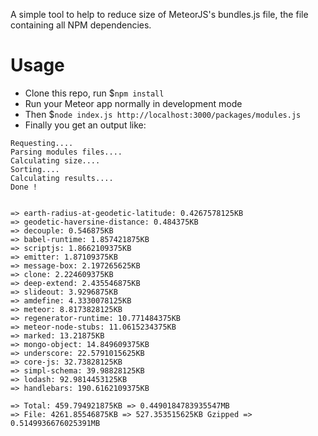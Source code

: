 A simple tool to help to reduce size of MeteorJS's bundles.js file, the file containing all NPM dependencies.

# Usage
- Clone this repo, run $`npm install`
- Run your Meteor app normally in development mode
- Then $`node index.js http://localhost:3000/packages/modules.js`
- Finally you get an output like:
```
Requesting....
Parsing modules files....
Calculating size....
Sorting....
Calculating results....
Done !


=> earth-radius-at-geodetic-latitude: 0.4267578125KB
=> geodetic-haversine-distance: 0.484375KB
=> decouple: 0.546875KB
=> babel-runtime: 1.857421875KB
=> scriptjs: 1.8662109375KB
=> emitter: 1.87109375KB
=> message-box: 2.197265625KB
=> clone: 2.224609375KB
=> deep-extend: 2.435546875KB
=> slideout: 3.9296875KB
=> amdefine: 4.3330078125KB
=> meteor: 8.8173828125KB
=> regenerator-runtime: 10.771484375KB
=> meteor-node-stubs: 11.0615234375KB
=> marked: 13.21875KB
=> mongo-object: 14.849609375KB
=> underscore: 22.5791015625KB
=> core-js: 32.73828125KB
=> simpl-schema: 39.98828125KB
=> lodash: 92.9814453125KB
=> handlebars: 190.6162109375KB

=> Total: 459.794921875KB => 0.4490184783935547MB
=> File: 4261.85546875KB => 527.353515625KB Gzipped => 0.5149936676025391MB
```
